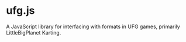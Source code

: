 # ufg.js
A JavaScript library for interfacing with formats in UFG games, primarily LittleBigPlanet Karting.
